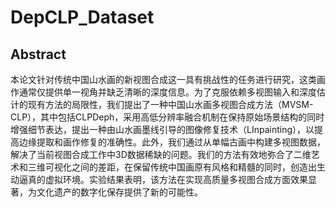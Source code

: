 # DepCLP_Dataset
## Abstract
本论文针对传统中国山水画的新视图合成这一具有挑战性的任务进行研究，这类画作通常仅提供单一视角并缺乏清晰的深度信息。为了克服依赖多视图输入和深度估计的现有方法的局限性，我们提出了一种中国山水画多视图合成方法（MVSM-CLP），其中包括CLPDeph，采用高低分辨率融合机制在保持原始场景结构的同时增强细节表达，提出一种由山水画墨线引导的图像修复技术（LInpainting），以提高边缘提取和画作修复的准确性。此外，我们通过从单幅古画中构建多视图数据，解决了当前视图合成工作中3D数据稀缺的问题。我们的方法有效地弥合了二维艺术和三维可视化之间的差距，在保留传统中国画原有风格和精髓的同时，创造出生动逼真的虚拟环境。实验结果表明，该方法在实现高质量多视图合成方面效果显著，为文化遗产的数字化保存提供了新的可能性。
